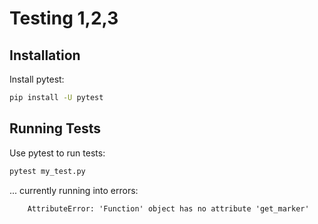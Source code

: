 

# Testing 1,2,3


## Installation

Install pytest:

```sh
pip install -U pytest
```

## Running Tests

Use pytest to run tests:

```sh
pytest my_test.py
```

... currently running into errors:

        AttributeError: 'Function' object has no attribute 'get_marker'
